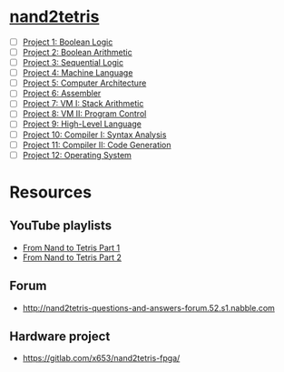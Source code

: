 # [nand2tetris](https://www.nand2tetris.org)

- [ ] [Project 1: Boolean Logic](https://github.com/felipeog/nand2tetris/tree/main/projects/01#readme)
- [ ] [Project 2: Boolean Arithmetic](https://github.com/felipeog/nand2tetris/tree/main/projects/02#readme)
- [ ] [Project 3: Sequential Logic](https://github.com/felipeog/nand2tetris/tree/main/projects/03#readme)
- [ ] [Project 4: Machine Language](https://github.com/felipeog/nand2tetris/tree/main/projects/04#readme)
- [ ] [Project 5: Computer Architecture](https://github.com/felipeog/nand2tetris/tree/main/projects/05#readme)
- [ ] [Project 6: Assembler](https://github.com/felipeog/nand2tetris/tree/main/projects/06#readme)
- [ ] [Project 7: VM I: Stack Arithmetic](https://github.com/felipeog/nand2tetris/tree/main/projects/07#readme)
- [ ] [Project 8: VM II: Program Control](https://github.com/felipeog/nand2tetris/tree/main/projects/08#readme)
- [ ] [Project 9: High-Level Language](https://github.com/felipeog/nand2tetris/tree/main/projects/09#readme)
- [ ] [Project 10: Compiler I: Syntax Analysis](https://github.com/felipeog/nand2tetris/tree/main/projects/10#readme)
- [ ] [Project 11: Compiler II: Code Generation](https://github.com/felipeog/nand2tetris/tree/main/projects/11#readme)
- [ ] [Project 12: Operating System](https://github.com/felipeog/nand2tetris/tree/main/projects/12#readme)

# Resources

## YouTube playlists

- [From Nand to Tetris Part 1](https://youtube.com/playlist?list=PLrDd_kMiAuNmSb-CKWQqq9oBFN_KNMTaI)
- [From Nand to Tetris Part 2](https://youtube.com/playlist?list=PLrDd_kMiAuNmllp9vuPqCuttC1XL9VyVh)

## Forum

- http://nand2tetris-questions-and-answers-forum.52.s1.nabble.com

## Hardware project

- https://gitlab.com/x653/nand2tetris-fpga/
